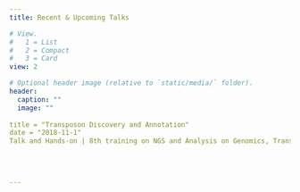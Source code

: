 ```yaml
---
title: Recent & Upcoming Talks

# View.
#   1 = List
#   2 = Compact
#   3 = Card
view: 2

# Optional header image (relative to `static/media/` folder).
header:
  caption: ""
  image: ""
  
title = "Transposon Discovery and Annotation"
date = "2018-11-1"
Talk and Hands-on | 8th training on NGS and Analysis on Genomics, Transcriptome and transposons | Bengaluru, India, Nov. 2018 | 

  
  
  
---
```

